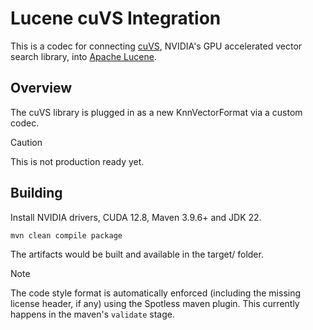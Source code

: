 # Lucene cuVS Integration

This is a codec for connecting [cuVS](https://github.com/rapidsai/cuvs), NVIDIA's GPU accelerated vector search library, into [Apache Lucene](https://github.com/apache/lucene).

## Overview

The cuVS library is plugged in as a new KnnVectorFormat via a custom codec.

> [!CAUTION]
> This is not production ready yet.

## Building

Install NVIDIA drivers, CUDA 12.8, Maven 3.9.6+ and JDK 22.

```sh
mvn clean compile package
```

The artifacts would be built and available in the target/ folder.

> [!NOTE]
> The code style format is automatically enforced (including the missing license header, if any) using the Spotless maven plugin. This currently happens in the maven's `validate` stage.